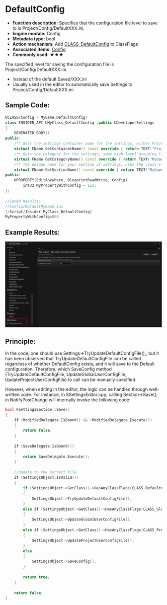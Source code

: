 # DefaultConfig

- **Function description:** Specifies that the configuration file level to save to is Project/Config/DefaultXXX.ini.
- **Engine module:** Config
- **Metadata type:** bool
- **Action mechanism:** Add [CLASS_DefaultConfig](../../../../Flags/EClassFlags/CLASS_DefaultConfig.md) to ClassFlags
- **Associated items:** [Config](../Config.md)
- **Commonly used:** ★★★

The specified level for saving the configuration file is Project/Config/DefaultXXX.ini.

- Instead of the default Saved/XXX.ini
- Usually used in the editor to automatically save Settings to Project/Config/DefaultXXX.ini

## Sample Code:

```cpp
UCLASS(Config = MyGame,DefaultConfig)
class INSIDER_API UMyClass_DefaultConfig :public UDeveloperSettings
{
	GENERATED_BODY()
public:
	/** Gets the settings container name for the settings, either Project or Editor */
	virtual FName GetContainerName() const override { return TEXT("Project"); }
	/** Gets the category for the settings, some high level grouping like, Editor, Engine, Game...etc. */
	virtual FName GetCategoryName() const override { return TEXT("MyGame"); }
	/** The unique name for your section of settings, uses the class's FName. */
	virtual FName GetSectionName() const override { return TEXT("MyGame"); }
public:
	UPROPERTY(EditAnywhere, BlueprintReadWrite, Config)
		int32 MyPropertyWithConfig = 123;
};

//Saved Results:
//Config/DefaultMyGame.ini
[/Script/Insider.MyClass_DefaultConfig]
MyPropertyWithConfig=888

```

## Example Results:

![Untitled](Untitled.png)

## Principle:

In the code, one should use Settings->TryUpdateDefaultConfigFile();, but it has been observed that TryUpdateDefaultConfigFile can be called regardless of whether DefaultConfig exists, and it will save to the Default configuration. Therefore, which SaveConfig method (TryUpdateDefaultConfigFile, UpdateGlobalUserConfigFile, UpdateProjectUserConfigFile) to call can be manually specified.

However, when editing in the editor, the logic can be handled through well-written code. For instance, in SSettingsEditor.cpp, calling Section->Save(); in NotifyPostChange will internally invoke the following code:

```cpp
bool FSettingsSection::Save()
{
	if (ModifiedDelegate.IsBound() && !ModifiedDelegate.Execute())
	{
		return false;
	}

	if (SaveDelegate.IsBound())
	{
		return SaveDelegate.Execute();
	}

	//Update to the Correct File
	if (SettingsObject.IsValid())
	{
		if (SettingsObject->GetClass()->HasAnyClassFlags(CLASS_DefaultConfig))
		{
			SettingsObject->TryUpdateDefaultConfigFile();
		}
		else if (SettingsObject->GetClass()->HasAnyClassFlags(CLASS_GlobalUserConfig))
		{
			SettingsObject->UpdateGlobalUserConfigFile();
		}
		else if (SettingsObject->GetClass()->HasAnyClassFlags(CLASS_ProjectUserConfig))
		{
			SettingsObject->UpdateProjectUserConfigFile();
		}
		else
		{
			SettingsObject->SaveConfig();
		}

		return true;
	}

	return false;
}
```